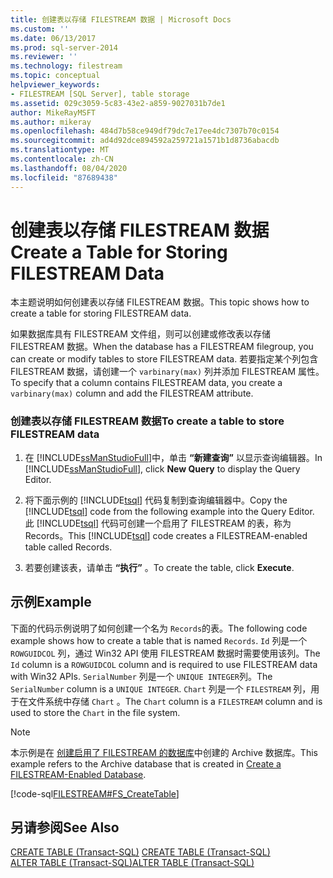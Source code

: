 ```yaml
---
title: 创建表以存储 FILESTREAM 数据 | Microsoft Docs
ms.custom: ''
ms.date: 06/13/2017
ms.prod: sql-server-2014
ms.reviewer: ''
ms.technology: filestream
ms.topic: conceptual
helpviewer_keywords:
- FILESTREAM [SQL Server], table storage
ms.assetid: 029c3059-5c83-43e2-a859-9027031b7de1
author: MikeRayMSFT
ms.author: mikeray
ms.openlocfilehash: 484d7b58ce949df79dc7e17ee4dc7307b70c0154
ms.sourcegitcommit: ad4d92dce894592a259721a1571b1d8736abacdb
ms.translationtype: MT
ms.contentlocale: zh-CN
ms.lasthandoff: 08/04/2020
ms.locfileid: "87689438"
---
```

# <a name="create-a-table-for-storing-filestream-data"></a><span data-ttu-id="36d35-102">创建表以存储 FILESTREAM 数据</span><span class="sxs-lookup"><span data-stu-id="36d35-102">Create a Table for Storing FILESTREAM Data</span></span>
  <span data-ttu-id="36d35-103">本主题说明如何创建表以存储 FILESTREAM 数据。</span><span class="sxs-lookup"><span data-stu-id="36d35-103">This topic shows how to create a table for storing FILESTREAM data.</span></span>  
  
 <span data-ttu-id="36d35-104">如果数据库具有 FILESTREAM 文件组，则可以创建或修改表以存储 FILESTREAM 数据。</span><span class="sxs-lookup"><span data-stu-id="36d35-104">When the database has a FILESTREAM filegroup, you can create or modify tables to store FILESTREAM data.</span></span> <span data-ttu-id="36d35-105">若要指定某个列包含 FILESTREAM 数据，请创建一个 `varbinary(max)` 列并添加 FILESTREAM 属性。</span><span class="sxs-lookup"><span data-stu-id="36d35-105">To specify that a column contains FILESTREAM data, you create a `varbinary(max)` column and add the FILESTREAM attribute.</span></span>  
  
### <a name="to-create-a-table-to-store-filestream-data"></a><span data-ttu-id="36d35-106">创建表以存储 FILESTREAM 数据</span><span class="sxs-lookup"><span data-stu-id="36d35-106">To create a table to store FILESTREAM data</span></span>  
  
1.  <span data-ttu-id="36d35-107">在 [!INCLUDE[ssManStudioFull](../../includes/ssmanstudiofull-md.md)]中，单击 **“新建查询”** 以显示查询编辑器。</span><span class="sxs-lookup"><span data-stu-id="36d35-107">In [!INCLUDE[ssManStudioFull](../../includes/ssmanstudiofull-md.md)], click **New Query** to display the Query Editor.</span></span>  
  
2.  <span data-ttu-id="36d35-108">将下面示例的 [!INCLUDE[tsql](../../includes/tsql-md.md)] 代码复制到查询编辑器中。</span><span class="sxs-lookup"><span data-stu-id="36d35-108">Copy the [!INCLUDE[tsql](../../includes/tsql-md.md)] code from the following example into the Query Editor.</span></span> <span data-ttu-id="36d35-109">此 [!INCLUDE[tsql](../../includes/tsql-md.md)] 代码可创建一个启用了 FILESTREAM 的表，称为 Records。</span><span class="sxs-lookup"><span data-stu-id="36d35-109">This [!INCLUDE[tsql](../../includes/tsql-md.md)] code creates a FILESTREAM-enabled table called Records.</span></span>  
  
3.  <span data-ttu-id="36d35-110">若要创建该表，请单击 **“执行”** 。</span><span class="sxs-lookup"><span data-stu-id="36d35-110">To create the table, click **Execute**.</span></span>  
  
## <a name="example"></a><span data-ttu-id="36d35-111">示例</span><span class="sxs-lookup"><span data-stu-id="36d35-111">Example</span></span>  
 <span data-ttu-id="36d35-112">下面的代码示例说明了如何创建一个名为 `Records`的表。</span><span class="sxs-lookup"><span data-stu-id="36d35-112">The following code example shows how to create a table that is named `Records`.</span></span> <span data-ttu-id="36d35-113">`Id` 列是一个 `ROWGUIDCOL` 列，通过 Win32 API 使用 FILESTREAM 数据时需要使用该列。</span><span class="sxs-lookup"><span data-stu-id="36d35-113">The `Id` column is a `ROWGUIDCOL` column and is required to use FILESTREAM data with Win32 APIs.</span></span> <span data-ttu-id="36d35-114">`SerialNumber` 列是一个 `UNIQUE INTEGER`列。</span><span class="sxs-lookup"><span data-stu-id="36d35-114">The `SerialNumber` column is a `UNIQUE INTEGER`.</span></span> <span data-ttu-id="36d35-115">`Chart` 列是一个 `FILESTREAM` 列，用于在文件系统中存储 `Chart` 。</span><span class="sxs-lookup"><span data-stu-id="36d35-115">The `Chart` column is a `FILESTREAM` column and is used to store the `Chart` in the file system.</span></span>  
  
> [!NOTE]  
>  <span data-ttu-id="36d35-116">本示例是在 [创建启用了 FILESTREAM 的数据库](create-a-filestream-enabled-database.md)中创建的 Archive 数据库。</span><span class="sxs-lookup"><span data-stu-id="36d35-116">This example refers to the Archive database that is created in [Create a FILESTREAM-Enabled Database](create-a-filestream-enabled-database.md).</span></span>  
  
 [!code-sql[FILESTREAM#FS_CreateTable](../../snippets/tsql/SQL15/tsql/filestream/transact-sql/filestream.sql#fs_createtable)]  
  
## <a name="see-also"></a><span data-ttu-id="36d35-117">另请参阅</span><span class="sxs-lookup"><span data-stu-id="36d35-117">See Also</span></span>  
 <span data-ttu-id="36d35-118">[CREATE TABLE (Transact-SQL)](/sql/t-sql/statements/create-table-transact-sql) </span><span class="sxs-lookup"><span data-stu-id="36d35-118">[CREATE TABLE &#40;Transact-SQL&#41;](/sql/t-sql/statements/create-table-transact-sql) </span></span>  
 [<span data-ttu-id="36d35-119">ALTER TABLE (Transact-SQL)</span><span class="sxs-lookup"><span data-stu-id="36d35-119">ALTER TABLE &#40;Transact-SQL&#41;</span></span>](/sql/t-sql/statements/alter-table-transact-sql)  
  
  
